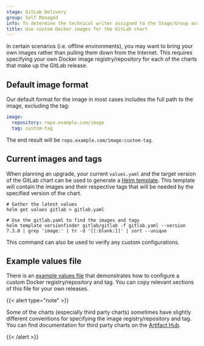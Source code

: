 ```yaml
---
stage: GitLab Delivery
group: Self Managed
info: To determine the technical writer assigned to the Stage/Group associated with this page, see https://handbook.gitlab.com/handbook/product/ux/technical-writing/#assignments
title: Use custom Docker images for the GitLab chart
---
```


In certain scenarios (i.e. offline environments), you may want to bring your own images rather than pulling them down from the Internet. This requires specifying your own Docker image registry/repository for each of the charts that make up the GitLab release.

## Default image format

Our default format for the image in most cases includes the full path to the image, excluding the tag:

```yaml
image:
  repository: repo.example.com/image
  tag: custom-tag
```

The end result will be `repo.example.com/image:custom-tag`.

## Current images and tags

When planning an upgrade, your current `values.yaml` and the target version of the
GitLab chart can be used to generate a [Helm template](https://helm.sh/docs/helm/helm_template/).
This template will contain the images and their respective tags that will be
needed by the specified version of the chart.

```shell
# Gather the latest values
helm get values gitlab > gitlab.yaml

# Use the gitlab.yaml to find the images and tags
helm template versionfinder gitlab/gitlab -f gitlab.yaml --version 7.3.0 | grep 'image:' | tr -d '[[:blank:]]' | sort --unique
```

This command can also be used to verify any custom configurations.

## Example values file

There is an [example values file](https://gitlab.com/gitlab-org/charts/gitlab/tree/master/examples/custom-images/values.yaml) that demonstrates how to configure a custom Docker registry/repository and tag. You can copy relevant sections of this file for your own releases.

{{< alert type="note" >}}

Some of the charts (especially third party charts) sometimes have slightly different conventions for specifying the image registry/repository and tag. You can find documentation for third party charts on the [Artifact Hub](https://artifacthub.io/).

{{< /alert >}}
